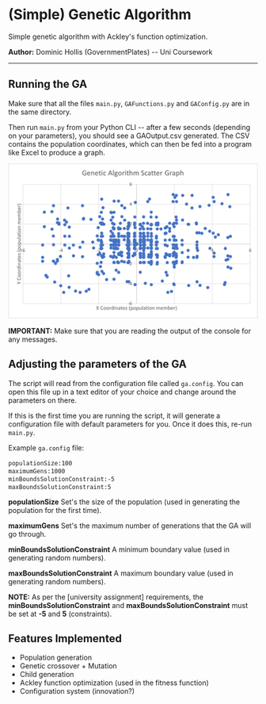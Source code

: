 # (Simple) Genetic Algorithm
Simple genetic algorithm with Ackley's function optimization.

**Author:** Dominic Hollis (GovernmentPlates) -- Uni Coursework
***

## Running the GA
Make sure that all the files `main.py`, `GAFunctions.py` and `GAConfig.py` are in the same
directory.

Then run `main.py` from your Python CLI -- after a few seconds (depending on your parameters), you should see a GAOutput.csv generated.
The CSV contains the population coordinates, which can then be fed into a program like Excel to produce a graph.

![GAOutput.csv scatter graph](https://github.com/GovernmentPlates/GeneticAlgorithm/blob/main/GAGraph.png)

**IMPORTANT:** Make sure that you are reading the output of the console for any messages.

## Adjusting the parameters of the GA
The script will read from the configuration file called `ga.config`. You can open this file up
in a text editor of your choice and change around the parameters on there.

If this is the first time you are running the script, it will generate a configuration file with default parameters for you. Once it does this, re-run `main.py`.

Example `ga.config` file:
```
populationSize:100
maximumGens:1000
minBoundsSolutionConstraint:-5
maxBoundsSolutionConstraint:5
```

**populationSize** Set's the size of the population (used in generating the population for the first time).

**maximumGens** Set's the maximum number of generations that the GA will go through.

**minBoundsSolutionConstraint** A minimum boundary value (used in generating random numbers).

**maxBoundsSolutionConstraint** A maximum boundary value (used in generating random numbers).

**NOTE:** As per the [university assignment] requirements, the **minBoundsSolutionConstraint** and **maxBoundsSolutionConstraint** must be set at **-5** and **5** (constraints).


## Features Implemented
* Population generation
* Genetic crossover + Mutation
* Child generation
* Ackley function optimization (used in the fitness function)
* Configuration system (innovation?)